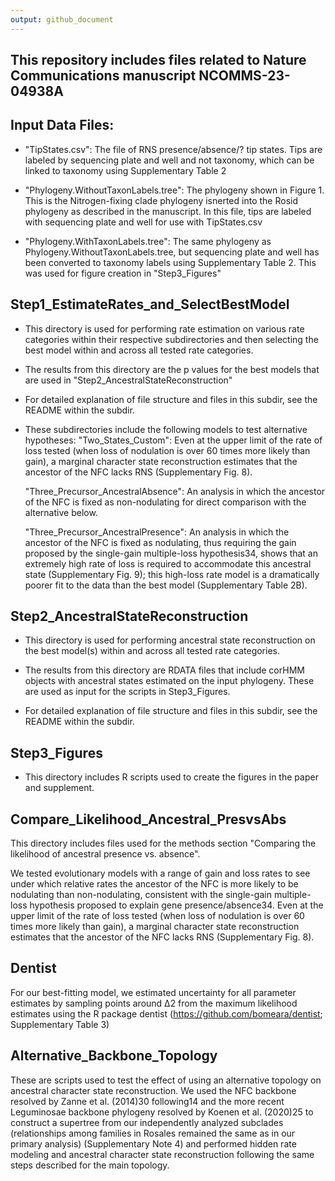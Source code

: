 ```yaml
---
output: github_document
---
```


## This repository includes files related to Nature Communications manuscript NCOMMS-23-04938A

## Input Data Files:

* "TipStates.csv": The file of RNS presence/absence/? tip states. Tips are labeled by sequencing plate and well and not taxonomy, which can be linked to taxonomy using Supplementary Table 2

* "Phylogeny.WithoutTaxonLabels.tree": The phylogeny shown in Figure 1. This is the Nitrogen-fixing clade phylogeny isnerted into the Rosid phylogeny as described in the manuscript. In this file, tips are labeled with sequencing plate and well for use with TipStates.csv

* "Phylogeny.WithTaxonLabels.tree": The same phylogeny as Phylogeny.WithoutTaxonLabels.tree, but sequencing plate and well has been converted to taxonomy labels using Supplementary Table 2. This was used for figure creation in "Step3_Figures"

## Step1_EstimateRates_and_SelectBestModel

* This directory is used for performing rate estimation on various rate categories within their respective subdirectories and then selecting the best model within and across all tested rate categories. 

* The results from this directory are the p values for the best models that are used in "Step2_AncestralStateReconstruction"

* For detailed explanation of file structure and files in this subdir, see the README within the subdir.

* These subdirectories include the following models to test alternative hypotheses:
    "Two_States_Custom": Even at the upper limit of the rate of loss tested        (when loss of nodulation is over 60 times more likely than gain), a            marginal character state reconstruction estimates that the ancestor of the     NFC lacks RNS (Supplementary Fig. 8).
    
    "Three_Precursor_AncestralAbsence": An analysis in which the ancestor of the NFC is fixed as non-nodulating for direct comparison with the alternative below.
    
    "Three_Precursor_AncestralPresence": An analysis in which the ancestor of the NFC is fixed as nodulating, thus requiring the gain proposed by the single-gain multiple-loss hypothesis34, shows that an extremely high rate of loss is required to accommodate this ancestral state (Supplementary Fig. 9); this high-loss rate model is a dramatically poorer fit to the data than the best model (Supplementary Table 2B). 

## Step2_AncestralStateReconstruction

* This directory is used for performing ancestral state reconstruction on the best model(s) within and across all tested rate categories. 

* The results from this directory are RDATA files that include corHMM objects with ancestral states estimated on the input phylogeny. These are used as input for the scripts in Step3_Figures.

* For detailed explanation of file structure and files in this subdir, see the README within the subdir.

## Step3_Figures

* This directory includes R scripts used to create the figures in the paper and supplement. 

## Compare_Likelihood_Ancestral_PresvsAbs

This directory includes files used for the methods section "Comparing the likelihood of ancestral presence vs. absence". 

We tested evolutionary models with a range of gain and loss rates to see under which relative rates the ancestor of the NFC is more likely to be nodulating than non-nodulating, consistent with the single-gain multiple-loss hypothesis proposed to explain gene presence/absence34. Even at the upper limit of the rate of loss tested (when loss of nodulation is over 60 times more likely than gain), a marginal character state reconstruction estimates that the ancestor of the NFC lacks RNS (Supplementary Fig. 8). 

## Dentist 

For our best-fitting model, we estimated uncertainty for all parameter estimates by sampling points around Δ2 from the maximum likelihood estimates using the R package dentist (https://github.com/bomeara/dentist; Supplementary Table 3)

## Alternative_Backbone_Topology

These are scripts used to test the effect of using an alternative topology on ancestral character state reconstruction. We used the NFC backbone resolved by Zanne et al. (2014)30 following14 and the more recent Leguminosae backbone phylogeny resolved by Koenen et al. (2020)25 to construct a supertree from our independently analyzed subclades (relationships among families in Rosales remained the same as in our primary analysis) (Supplementary Note 4) and performed hidden rate modeling and ancestral character state reconstruction following the same steps described for the main topology.

